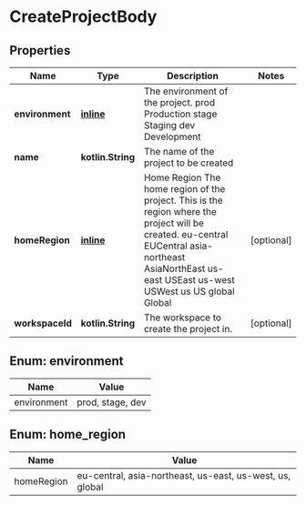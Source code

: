 
# CreateProjectBody

## Properties
| Name | Type | Description | Notes |
| ------------ | ------------- | ------------- | ------------- |
| **environment** | [**inline**](#Environment) | The environment of the project. prod Production stage Staging dev Development |  |
| **name** | **kotlin.String** | The name of the project to be created |  |
| **homeRegion** | [**inline**](#HomeRegion) | Home Region  The home region of the project. This is the region where the project will be created. eu-central EUCentral asia-northeast AsiaNorthEast us-east USEast us-west USWest us US global Global |  [optional] |
| **workspaceId** | **kotlin.String** | The workspace to create the project in. |  [optional] |


<a id="Environment"></a>
## Enum: environment
| Name | Value |
| ---- | ----- |
| environment | prod, stage, dev |


<a id="HomeRegion"></a>
## Enum: home_region
| Name | Value |
| ---- | ----- |
| homeRegion | eu-central, asia-northeast, us-east, us-west, us, global |




